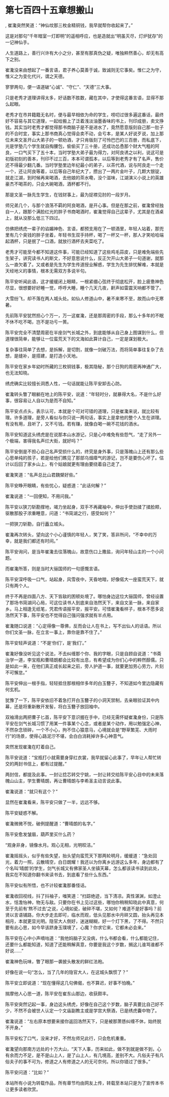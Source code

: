 # 第七百四十五章想搬山
,  崔瀺突然笑道：“神仙坟那三枚金精铜钱，我早就帮你收起来了。”
   这是对那句“千年暗室一灯即明”的遥相呼应，也是造就出“明虽灭尽，灯炉犹存”的一记神仙手。
   人生道路上，善行兴许有大小之分，甚至有那真伪之疑，唯独粹然善心，却无有高下之别。
   崔瀺没来由想起了一番言语，君子养心莫善于诚，致诚则无它事矣。惟仁之为守，惟义之为变化代兴，谓之天德。
   寥寥两句，便一语道破“心诚”、“守仁”、“天德”三大事。
   只是老秀才道理讲得太多，好话数不胜数，藏在其中，才使得这番言语，显得不那么起眼。
   老秀才在市井籍籍无名时，便与最早相依为命的学生，唠叨过很多遍这番话，最终好不容易与其它道理，一起给搬上了泛着浅淡油墨香味的书上，刊印成册，卖文挣钱。其实当时老秀才都觉得那书商脑子是不是进水了，竟然愿意版刻自己那一肚子的不合时宜，事实上那书商真心觉得会卖不动，会亏本，是某人好说歹说，加上那位未来文圣开山大弟子的一顿劝酒，才只肯版刻了可怜巴巴的三百册，而私底下，光是学塾几个学生就自掏腰包，偷偷买了三十册，还成功怂恿那个财大气粗的阿良，一口气买下了五十本，当时学塾大弟子最为得力，对阿良诱之以利，说这可是初版初刻的善本，刊印不过三百，本本可谓孤本，以后等到老秀才有了名声，售价还不得最少翻几番。当时学塾里边年纪最小的弟子，以茶代酒，说与阿良走一个走一个，还让阿良等着，以后等自己年纪大了，攒出了一两片金叶子，几颗大银锭，就走江湖，到时候再来喝酒，去他娘的茶水嘞，没个滋味，江湖演义小说上的英雄豪杰不喝茶的，只会大碗喝酒，酒杯都不行。
   那是文圣一脉先生学生，在钱财事上，最为捉襟见肘的一段岁月。
   师兄弟几个，与那个浪荡不羁的阿良喝酒，是开心事。但是在那之前，崔瀺曾经独自一人，跟那个满脸红光的胖子书商喝酒时，崔瀺觉得自己这辈子，尤其是在酒桌上，就从没那么低三下四过。
   仿佛把绣虎一辈子的谄媚神色、言语，都预支用在了一顿酒里，年轻人站着，那兜里有几个臭钱的胖子坐着，年轻书生双手持杯，喝了一杯又一杯，那人才笑哈哈端起酒杯，只是抿了一口酒，就放行酒杯去夹菜吃了。
   老秀才可能至今都不知道这件事，可能已经知道了这些鸡毛蒜皮，只是难免端些先生架子，讲究读书人的斯文，不好意思说什么，反正欠开山大弟子一句道谢，就那么一直欠着了。又或者是先生为学生传道授业解惑，学生为先生排忧解难，本就是天经地义的事情，根本无需双方多说半句。
   陈平安听闻此语，这才缓缓闭上眼睛，一根紧绷心弦终于彻底松开，脸上疲惫神色尽显，很想要好好睡一觉，呼呼大睡，睡个几天几夜，鼾声如雷震天响都不管了。
   大雪纷飞，却不落在两人城头处。如仙人修道山中，暑不来寒不至，故而山中无寒暑。
   先前陈平安犹然担心个万一，万一这崔瀺，还是那周密的手段，那么十多年的不眠不休不吃不喝，岂不是功亏一篑。
   陈平安完全不清楚周密在半座剑气长城之外，到底能够从自己身上图谋到什么，但道理很简单，能够让一位蛮荒天下的文海如此算计自己，一定是谋划极大。
   复杂事往简单了去想，是拆解，是切割，就像一剑破万法，而将简单事往复杂了去想，是缝补，是搭建，是打造小天地。
   陈平安在家乡年幼时所藏的三枚铜钱事，极其隐秘，那个日狗的周密再神通广大，也无法知晓。
   绣虎确实比较擅长洞悉人性，一句话就能让陈平安卸去心防。
   崔瀺转头瞥了眼躺在地上的陈平安，说道：“年轻时分，就暴得大名，不是什么好事，很容易让人自以为是而不自知。”
   陈平安点点头，表示认可，本就是个可对可错的道理，只是崔瀺来说，就比较有理。许多道理，是旁人看似与你只说一两句话，事实上是拿他的整个人生在讲理。有没有用，且听了，又不亏钱。若有赚，就像白喝一碗不花钱的酒水。
   陈平安知道这头绣虎是在说那本山水游记，只是心中难免有些怨气，“走了另外一个极端，害得我名声烂大街，就好吗？”
   陈平安倒是不担心自己名声受损什么的，终究是身外事，只是落魄山上还有那么些心思单纯的孩子，若是给他们瞧见了那部乌烟瘴气的游记，岂不是要伤心坏了。估计以后回了家乡山上，有个姑娘就更有理由要绕着自己走了。
   崔瀺笑道：“名声总比山君魏檗好些。”
   陈平安睁开眼睛，有些忧心，疑惑道：“此话何解？”
   崔瀺说道：“一回便知，不用问我。”
   陈平安以狭刀斩勘撑地，竭力坐起身，双手不再藏袖中，伸出手使劲揉了揉脸颊，驱散那股子浓重睡意，问道：“书简湖之行，感受如何？”
   一把狭刀斩勘，自行矗立城头。
   崔瀺再次转头，望向这个小心谨慎的年轻人，笑了笑，答非所问，“不幸中的万幸，就是我们都还有时间。”
   陈平安询问，是当年崔瀺去往落魄山，故意伤口上撒盐，询问年轻山主的一个小问题。
   而崔瀺所答，则是当时大骊国师的一句感慨言语。
   陈平安深呼吸一口气，站起身，风雪夜中，天昏地暗，好像偌大一座蛮荒天下，就只有两个人。
   终于不再是四面八方、天下皆敌的困顿处境了。哪怕身边这位大骊国师，曾经设置了那场书简湖问心局，可这位读书人到底来自浩然天下，来自文圣一脉，来自家乡。马上相逢无纸笔，凭君传语报平安，报平安。可惜崔瀺看样子，根本不愿多说浩然天下事，陈平安也不觉得自己强问强求就有半点用。
   崔瀺随口说道：“心定得像一尊佛，反而会让人在书上，写不出仙人的话语。所以你们文圣一脉，在立言一事上，靠你是靠不住了。”
   陈平安轻声说道：“不是‘你们’，是‘我们’。”
   崔瀺好像没听见这个说法，不去纠缠那个你、我的字眼，只是自顾自说道：“书斋治学一道，李宝瓶和曹晴朗都会比较有出息，有希望成为你们心中的粹然醇儒。只是如此一来，在他们真正成长起来之前，旁人护道一事，就要更加劳心劳力，片刻不可懈怠。”
   陈平安伸出一根手指，轻轻抵住那根相伴多年的白玉簪子，不知道如今里边隐藏有何玄机。
   犹豫了一下，陈平安依旧不着急打开白玉簪子的小洞天禁制，去亲眼验证其中内幕，还是将重新散开发髻，将白玉簪子放回袖中。
   双袖滑出两把曹子匕首，陈平安下意识握在手中，已经无需怀疑崔瀺身份，只是陈平安在剑气长城习惯了用某一件事某个心念，或者是某个动作，用以勉强定心神，不然杂念琐碎，一个不小心，拘不住心猿意马，心境就会是“野草繁芜、大雨时行”的场景，使得心路泥泞不堪，会白白消耗掉许多心神意气。
   突然发现崔瀺在盯着自己。
   陈平安说道：“宝瓶打小就需要身穿红衣裳，我早就留心此事了，早年让人帮忙转交的两封书信上，都有过提醒。”
   两封信，都提及此事。一封让捻芯转交宁姚，一封让转交给陈平安心目中的未来落魄山山主，学生曹晴朗，再让曹晴朗与李希圣主动言说此事。
   崔瀺说道：“就只有这个？”
   显然在崔瀺看来，陈平安只做了一半，远远不够。
   陈平安疑惑不解。
   崔瀺微微不悦，破例提醒道：“曹晴朗的名字。”
   陈平安愈发皱眉，葫芦里买什么药？
   “观身非身，镜像水月。观心无相，光明皎洁。”
   崔瀺摇摇头，似乎有些失望，抬头望向蛮荒天下那两轮明月，缓缓道：“急处回光，着力一照，云散晴空，白日朗耀！我还以为你离乡远游这么多年，身边都有了个名叫‘晴朗’的学生，剑气长城又有佛家圣人坐镇天幕，怎么都该读书读到此处，我实在不知道你翻书来读书去，到底看了些什么东西。”
   陈平安似有所悟，也不计较崔瀺那番怪话。
   崔瀺收回视线，抖了抖袖子，嗤笑道：“扫踪绝迹，当下清凉。真性湛渊，如澄止水，恬澹怡神，物无与敌。只要你在书上见过这些，哪怕你稍稍知晓此中真意，何至于先前有‘熬不过去’之说，心境如瓷，破碎不堪，又如何？难道不是好事吗？前贤以言语铺路，你大步走去即可，临水而观，低头见那水中月碎又圆，抬头再见本相月，本就更显光明。隐官大人倒好，迷迷糊糊，好一个灯下黑，了不得。不然只要有此心思，如今早该跻身玉璞境了，心魔？你求它来，它都未必会来。”
   陈平安在心中小声嘀咕道：“我他妈脑子又没病，什么书都会看，什么都能记住，还要什么都能知道，知道了还能稍解真意，你要是我这个岁数，搁这儿谁骂谁都不好说……”
   崔瀺神色玩味，瞥了眼那一袭披头散发的鲜红法袍。
   好像在说一句“怎么，当了几年的隐官大人，在这城头飘惯了？”
   陈平安立即说道：“现在懂得这几句佛偈，也不算迟，好事不怕晚。”
   揣摩他人心思一道，陈平安在崔东山那边，收获颇丰。
   陈平安突然记起一事，身边这头绣虎，好像在自己这个岁数，脑子真要比自己好不少，不然不会被世人认定一个文庙副教主或是学宫大祭酒，已是绣虎囊中物了。
   崔瀺说道：“左右原本想要来接你返回浩然天下，只是被那萧愻纠缠不休，始终脱不开身。”
   陈平安松了口气，没来才好，不然左师兄此行，只会危机重重。
   崔瀺望向那南方远处的十万大山，“天下人事，历来如此，做不到就是做不到，心有余而力不足，是不是山上人，是了山上人，有几境高，差别不大。凡俗夫子有凡俗夫子的事不可为，修道之人有修道之人的无可奈何。所以你错过了很多。”
   陈平安问道：“比如？”
  本站所有小说为转载作品，所有章节均由网友上传，转载至本站只是为了宣传本书让更多读者欣赏。